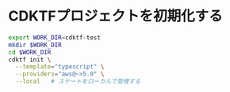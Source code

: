 # CDKTFプロジェクトを初期化する

```bash
export WORK_DIR=cdktf-test
mkdir $WORK_DIR
cd $WORK_DIR
cdktf init \
  --template="typescript" \
  --providers="aws@~>5.0" \
  --local   # ステートをローカルで管理する
```
